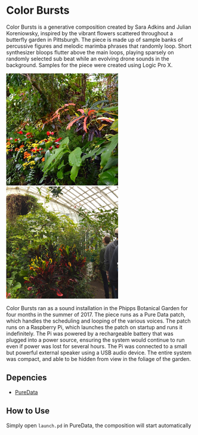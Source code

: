# Color Bursts
Color Bursts is a generative composition created by Sara Adkins and Julian Koreniowsky, inspired by the vibrant flowers scattered throughout a butterfly garden in Pittsburgh. The piece is made up of sample banks of percussive figures and melodic marimba phrases that randomly loop. Short synthesizer bloops flutter above the main loops, playing sparsely on randomly selected sub beat while an evolving drone sounds in the background. Samples for the piece were created using Logic Pro X.
<p float="center">
  <img src="https://github.com/Satrat/color-bursts/blob/master/pictures/foliage.jpg" width="300" />
  <img src="https://github.com/Satrat/color-bursts/blob/master/pictures/garden.jpg" width="300" /> 
</p>
Color Bursts ran as a sound installation in the Phipps Botanical Garden for four months in the summer of 2017. The piece runs as a Pure Data patch, which handles the scheduling and looping of the various voices. The patch runs on a Raspberry Pi, which launches the patch on startup and runs it indefinitely. The Pi was powered by a rechargeable battery that was plugged into a power source, ensuring the system would continue to run even if power was lost for several hours. The Pi was connected to a small but powerful external speaker using a USB audio device. The entire system was compact, and able to be hidden from view in the foliage of the garden.

## Depencies
* [PureData](https://puredata.info/)

## How to Use
Simply open `launch.pd` in PureData, the composition will start automatically
